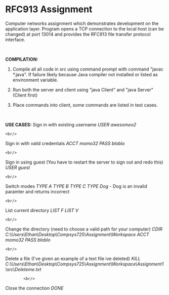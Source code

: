 # RFC913 Assignment

Computer networks assignment which demonstrates development on the application layer.
Program opens a TCP connection to the local host (can be changed) at port 13014 and
provides the RFC913 file transfer protocol interface.

<br/>

 **COMPILATION:**
1. Compile all all code in src using command prompt with command "javac *.java".
If failure likely because Java compiler not installed or listed as environment
variable.

2. Run both the server and client using "java Client" and "java Server"
(Client first)

3. Place commands into client, some commands are listed in test cases.

<br/>

 **USE CASES:**
Sign in with existing username
	*USER awesomeo2*
	
	<br/>

Sign in with valid credentials
	*ACCT momo32*
	*PASS bloblo*
	
	<br/>

Sign in using guest (You have to restart the server to sign out and redo this)
	*USER guest*
	
	<br/>
	
Switch modes 
	*TYPE A*
	*TYPE B*
	*TYPE C*
	*TYPE Dog*		- Dog is an invalid paramter and returns incorrect
	
	<br/>
	
List current directory
	*LIST F*
	*LIST V*
	
	<br/>
	
Change the directory (need to choose a valid path for your computer)
	*CDIR C:\Users\Ethan\Desktop\Compsys725\Assignment\Workspace*
	*ACCT momo32*
	*PASS bloblo*
	
	<br/>
	
Delete a file (I've given an example of a text file ive deleted)
	*KILL C:\Users\Ethan\Desktop\Compsys725\Assignment\Workspace\Assignment1\src\Deleteme.txt*
			
			<br/>
			
Close the connection
	*DONE*
	
	
	
	